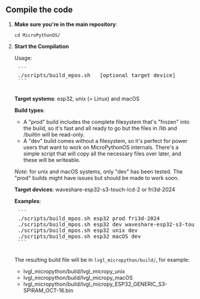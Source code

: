 ## Compile the code

1. **Make sure you're in the main repository**:

    ```
    cd MicroPythonOS/
    ```

2. **Start the Compilation**

    Usage:

    <pre>
    ```
    ./scripts/build_mpos.sh <target system> <build type (prod or dev)> [optional target device]
    ```
    </pre>

    **Target systems**: esp32, unix (= Linux) and macOS
    
    **Build types**:

    - A "prod" build includes the complete filesystem that's "frozen" into the build, so it's fast and all ready to go but the files in /lib and /builtin will be read-only.
    - A "dev" build comes without a filesystem, so it's perfect for power users that want to work on MicroPythonOS internals. There's a simple script that will copy all the necessary files over later, and these will be writeable.

    _Note_: for unix and macOS systems, only "dev" has been tested. The "prod" builds might have issues but should be made to work soon.

    **Target devices**: waveshare-esp32-s3-touch-lcd-2 or fri3d-2024
    
    **Examples**:

    <pre>
    ```
    ./scripts/build_mpos.sh esp32 prod fri3d-2024
    ./scripts/build_mpos.sh esp32 dev waveshare-esp32-s3-touch-lcd-2
    ./scripts/build_mpos.sh esp32 unix dev
    ./scripts/build_mpos.sh esp32 macOS dev
    ```
    </pre>

    The resulting build file will be in `lvgl_micropython/build/`, for example:

    - lvgl_micropython/build/lvgl_micropy_unix
    - lvgl_micropython/build/lvgl_micropy_macOS
    - lvgl_micropython/build/lvgl_micropy_ESP32_GENERIC_S3-SPIRAM_OCT-16.bin

